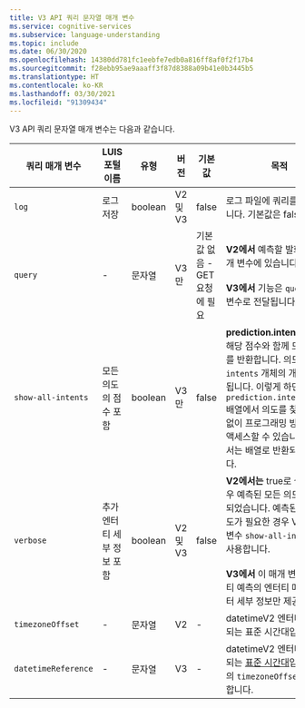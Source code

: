 ```yaml
---
title: V3 API 쿼리 문자열 매개 변수
ms.service: cognitive-services
ms.subservice: language-understanding
ms.topic: include
ms.date: 06/30/2020
ms.openlocfilehash: 14380dd781fc1eebfe7edb0a816ff8af0f2f17b4
ms.sourcegitcommit: f28ebb95ae9aaaff3f87d8388a09b41e0b3445b5
ms.translationtype: HT
ms.contentlocale: ko-KR
ms.lasthandoff: 03/30/2021
ms.locfileid: "91309434"
---
```

V3 API 쿼리 문자열 매개 변수는 다음과 같습니다.

|쿼리 매개 변수|LUIS 포털 이름|유형|버전|기본값|목적|
|--|--|--|--|--|--|
|`log`|로그 저장|boolean|V2 및 V3|false|로그 파일에 쿼리를 저장합니다. 기본값은 false입니다.|
|`query`|-|문자열|V3만|기본값 없음 - GET 요청에 필요|**V2에서** 예측할 발화는 `q` 매개 변수에 있습니다. <br><br>**V3에서** 기능은 `query` 매개 변수로 전달됩니다.|
|`show-all-intents`|모든 의도의 점수 포함|boolean|V3만|false|**prediction.intents** 개체의 해당 점수와 함께 모든 의도를 반환합니다. 의도는 부모 `intents` 개체의 개체로 반환됩니다. 이렇게 하면 `prediction.intents.give` 배열에서 의도를 찾을 필요 없이 프로그래밍 방식으로 액세스할 수 있습니다 V2에서는 배열로 반환되었습니다. |
|`verbose`|추가 엔터티 세부 정보 포함|boolean|V2 및 V3|false|**V2에서는** true로 설정할 경우 예측된 모든 의도가 반환되었습니다. 예측된 모든 의도가 필요한 경우 V3 매개 변수 `show-all-intents`를 사용합니다.<br><br>**V3에서** 이 매개 변수는 엔터티 예측의 엔터티 메타데이터 세부 정보만 제공합니다.  |
|`timezoneOffset`|-|문자열|V2|-|datetimeV2 엔터티에 적용되는 표준 시간대입니다.|
|`datetimeReference`|-|문자열|V3|-|datetimeV2 엔터티에 적용되는 [표준 시간대](../luis-concept-data-alteration.md#change-time-zone-of-prebuilt-datetimev2-entity)입니다. V2의 `timezoneOffset`을 대체합니다.|
